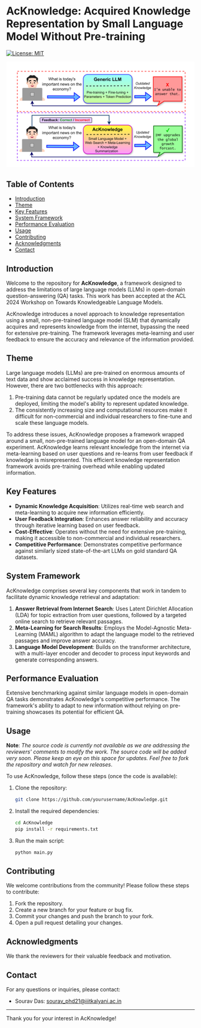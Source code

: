 # AcKnowledge: Acquired Knowledge Representation by Small Language Model Without Pre-training

[![License: MIT](https://img.shields.io/badge/License-MIT-blue.svg)](https://opensource.org/licenses/MIT)

![Fundamental illustration of AcKnowledge: Representing acquired knowledge through user questions and feedback.](https://github.com/SouravD-Me/AcKnowledge---KnowledgeLM-ACL-2024/blob/main/AcKnowledge%20at%20a%20Glance.png)

## Table of Contents

- [Introduction](#introduction)
- [Theme](#theme)
- [Key Features](#key-features)
- [System Framework](#system-framework)
- [Performance Evaluation](#performance-evaluation)
- [Usage](#usage)
- [Contributing](#contributing)
- [Acknowledgments](#acknowledgments)
- [Contact](#contact)

## Introduction

Welcome to the repository for **AcKnowledge**, a framework designed to address the limitations of large language models (LLMs) in open-domain question-answering (QA) tasks. This work has been accepted at the ACL 2024 Workshop on Towards Knowledgeable Language Models.

AcKnowledge introduces a novel approach to knowledge representation using a small, non-pre-trained language model (SLM) that dynamically acquires and represents knowledge from the internet, bypassing the need for extensive pre-training. The framework leverages meta-learning and user feedback to ensure the accuracy and relevance of the information provided.

## Theme

Large language models (LLMs) are pre-trained on enormous amounts of text data and show acclaimed success in knowledge representation. However, there are two bottlenecks with this approach:
1. Pre-training data cannot be regularly updated once the models are deployed, limiting the model's ability to represent updated knowledge.
2. The consistently increasing size and computational resources make it difficult for non-commercial and individual researchers to fine-tune and scale these language models.

To address these issues, AcKnowledge proposes a framework wrapped around a small, non-pre-trained language model for an open-domain QA experiment. AcKnowledge learns relevant knowledge from the internet via meta-learning based on user questions and re-learns from user feedback if knowledge is misrepresented. This efficient knowledge representation framework avoids pre-training overhead while enabling updated information.

## Key Features

- **Dynamic Knowledge Acquisition**: Utilizes real-time web search and meta-learning to acquire new information efficiently.
- **User Feedback Integration**: Enhances answer reliability and accuracy through iterative learning based on user feedback.
- **Cost-Effective**: Operates without the need for extensive pre-training, making it accessible to non-commercial and individual researchers.
- **Competitive Performance**: Demonstrates competitive performance against similarly sized state-of-the-art LLMs on gold standard QA datasets.

## System Framework

AcKnowledge comprises several key components that work in tandem to facilitate dynamic knowledge retrieval and adaptation:
1. **Answer Retrieval from Internet Search**: Uses Latent Dirichlet Allocation (LDA) for topic extraction from user questions, followed by a targeted online search to retrieve relevant passages.
2. **Meta-Learning for Search Results**: Employs the Model-Agnostic Meta-Learning (MAML) algorithm to adapt the language model to the retrieved passages and improve answer accuracy.
3. **Language Model Development**: Builds on the transformer architecture, with a multi-layer encoder and decoder to process input keywords and generate corresponding answers.

## Performance Evaluation

Extensive benchmarking against similar language models in open-domain QA tasks demonstrates AcKnowledge's competitive performance. The framework's ability to adapt to new information without relying on pre-training showcases its potential for efficient QA.

## Usage

**Note**: <em>The source code is currently not available as we are addressing the reviewers' comments to modify the work. The source code will be added very soon. Please keep an eye on this space for updates. Feel free to fork the repository and watch for new releases</em>.

To use AcKnowledge, follow these steps (once the code is available):

1. Clone the repository:
    ```bash
    git clone https://github.com/yourusername/AcKnowledge.git
    ```
2. Install the required dependencies:
    ```bash
    cd AcKnowledge
    pip install -r requirements.txt
    ```
3. Run the main script:
    ```bash
    python main.py
    ```

## Contributing

We welcome contributions from the community! Please follow these steps to contribute:

1. Fork the repository.
2. Create a new branch for your feature or bug fix.
3. Commit your changes and push the branch to your fork.
4. Open a pull request detailing your changes.

## Acknowledgments

We thank the reviewers for their valuable feedback and motivation.

## Contact

For any questions or inquiries, please contact:

- Sourav Das: [sourav_phd21@iiitkalyani.ac.in](mailto:sourav_phd21@iiitkalyani.ac.in)

---

Thank you for your interest in AcKnowledge!

